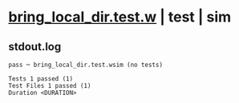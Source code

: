# [bring_local_dir.test.w](../../../../../examples/tests/valid/bring_local_dir.test.w) | test | sim

## stdout.log
```log
pass ─ bring_local_dir.test.wsim (no tests)
 
Tests 1 passed (1)
Test Files 1 passed (1)
Duration <DURATION>
```

